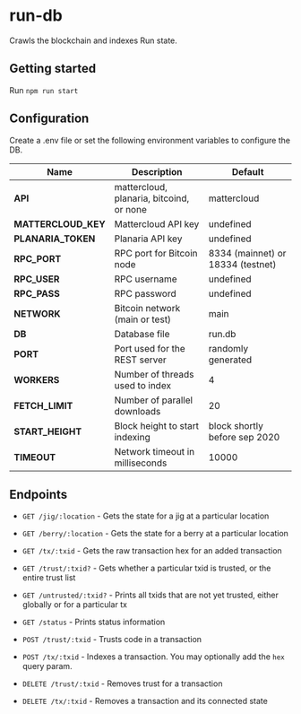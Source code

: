 # run-db

Crawls the blockchain and indexes Run state.

## Getting started

Run `npm run start`

## Configuration

Create a .env file or set the following environment variables to configure the DB.

| Name | Description | Default |
| ---- | ----------- | ------- |
| **API**| mattercloud, planaria, bitcoind, or none | mattercloud
| **MATTERCLOUD_KEY** | Mattercloud API key | undefined
| **PLANARIA_TOKEN** | Planaria API key | undefined
| **RPC_PORT** | RPC port for Bitcoin node | 8334 (mainnet) or 18334 (testnet)
| **RPC_USER** | RPC username | undefined
| **RPC_PASS** | RPC password | undefined
| **NETWORK** | Bitcoin network (main or test) | main
| **DB** | Database file | run.db
| **PORT** | Port used for the REST server | randomly generated
| **WORKERS** | Number of threads used to index | 4
| **FETCH_LIMIT** | Number of parallel downloads | 20
| **START_HEIGHT** | Block height to start indexing | block shortly before sep 2020
| **TIMEOUT** | Network timeout in milliseconds | 10000

## Endpoints

* `GET /jig/:location` - Gets the state for a jig at a particular location
* `GET /berry/:location` - Gets the state for a berry at a particular location
* `GET /tx/:txid` - Gets the raw transaction hex for an added transaction
* `GET /trust/:txid?` - Gets whether a particular txid is trusted, or the entire trust list
* `GET /untrusted/:txid?` - Prints all txids that are not yet trusted, either globally or for a particular tx
* `GET /status` - Prints status information

* `POST /trust/:txid` - Trusts code in a transaction
* `POST /tx/:txid` - Indexes a transaction. You may optionally add the `hex` query param.

* `DELETE /trust/:txid` - Removes trust for a transaction
* `DELETE /tx/:txid` - Removes a transaction and its connected state
